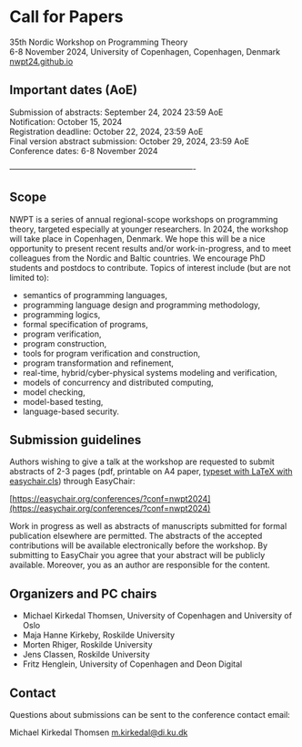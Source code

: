 # Call for Papers

35th Nordic Workshop on Programming Theory<br>
6-8 November 2024, University of Copenhagen, Copenhagen, Denmark<br>
[nwpt24.github.io](nwpt24.github.io)

## Important dates (AoE)

Submission of abstracts: September 24, 2024 23:59 AoE<br>
Notification: October 15, 2024<br>
Registration deadline: October 22, 2024, 23:59 AoE<br>
Final version abstract submission: October 29, 2024, 23:59 AoE<br>
Conference dates: 6-8 November 2024<br>

———————————————————————-

## Scope
NWPT is a series of annual regional-scope workshops on programming theory, targeted especially at younger researchers. In 2024, the workshop will take place in Copenhagen, Denmark. We hope this will be a nice opportunity to present recent results and/or work-in-progress, and to meet colleagues from the Nordic and Baltic countries. We encourage PhD students and postdocs to contribute. Topics of interest include (but are not limited to):

  * semantics of programming languages,
  * programming language design and programming methodology,
  * programming logics,
  * formal specification of programs,
  * program verification,
  * program construction,
  * tools for program verification and construction,
  * program transformation and refinement,
  * real-time, hybrid/cyber-physical systems modeling and verification,
  * models of concurrency and distributed computing,
  * model checking,
  * model-based testing,
  * language-based security.

## Submission guidelines
Authors wishing to give a talk at the workshop are requested to submit abstracts of 2-3 pages (pdf, printable on A4 paper, [typeset with LaTeX with easychair.cls](https://easychair.org/publications/for_authors)) through EasyChair:

[https://easychair.org/conferences/?conf=nwpt2024](https://easychair.org/conferences/?conf=nwpt2024)

Work in progress as well as abstracts of manuscripts submitted for formal publication elsewhere are permitted. The abstracts of the accepted contributions will be available electronically before the workshop. By submitting to EasyChair you agree that your abstract will be publicly available. Moreover, you as an author are responsible for the content.

## Organizers and PC chairs

  * Michael Kirkedal Thomsen, University of Copenhagen and University of Oslo
  * Maja Hanne Kirkeby, Roskilde University
  * Morten Rhiger, Roskilde University
  * Jens Classen, Roskilde University
  * Fritz Henglein, University of Copenhagen and Deon Digital

## Contact

Questions about submissions can be sent to the conference contact email:

Michael Kirkedal Thomsen <m.kirkedal@di.ku.dk>

